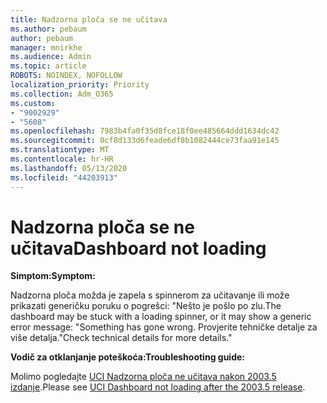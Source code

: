 ```yaml
---
title: Nadzorna ploča se ne učitava
ms.author: pebaum
author: pebaum
manager: mnirkhe
ms.audience: Admin
ms.topic: article
ROBOTS: NOINDEX, NOFOLLOW
localization_priority: Priority
ms.collection: Adm_O365
ms.custom:
- "9002929"
- "5608"
ms.openlocfilehash: 7983b4fa0f35d8fce18f0ee485664ddd1634dc42
ms.sourcegitcommit: 0cf8d133d6feade6df8b1082444ce73faa91e145
ms.translationtype: MT
ms.contentlocale: hr-HR
ms.lasthandoff: 05/13/2020
ms.locfileid: "44203913"
---
```

# <a name="dashboard-not-loading"></a><span data-ttu-id="64397-102">Nadzorna ploča se ne učitava</span><span class="sxs-lookup"><span data-stu-id="64397-102">Dashboard not loading</span></span>

<span data-ttu-id="64397-103">**Simptom:**</span><span class="sxs-lookup"><span data-stu-id="64397-103">**Symptom:**</span></span>

<span data-ttu-id="64397-104">Nadzorna ploča možda je zapela s spinnerom za učitavanje ili može prikazati generičku poruku o pogrešci: "Nešto je pošlo po zlu.</span><span class="sxs-lookup"><span data-stu-id="64397-104">The dashboard may be stuck with a loading spinner, or it may show a generic error message: "Something has gone wrong.</span></span> <span data-ttu-id="64397-105">Provjerite tehničke detalje za više detalja."</span><span class="sxs-lookup"><span data-stu-id="64397-105">Check technical details for more details."</span></span>

<span data-ttu-id="64397-106">**Vodič za otklanjanje poteškoća:**</span><span class="sxs-lookup"><span data-stu-id="64397-106">**Troubleshooting guide:**</span></span>

<span data-ttu-id="64397-107">Molimo pogledajte [UCI Nadzorna ploča ne učitava nakon 2003.5 izdanje](https://support.microsoft.com/help/4558635/uci-dashboard-not-loading-after-the-2003-5-release).</span><span class="sxs-lookup"><span data-stu-id="64397-107">Please see [UCI Dashboard not loading after the 2003.5 release](https://support.microsoft.com/help/4558635/uci-dashboard-not-loading-after-the-2003-5-release).</span></span>
